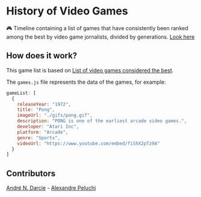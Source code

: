# History of Video Games
:video_game: Timeline containing a list of games that have consistently been ranked among the best by video game jornalists, divided by generations. [Look here](http://andredarcie.github.io/history-of-video-games)  

## How does it work?

This game list is based on [List of video games considered the best](https://en.wikipedia.org/wiki/List_of_video_games_considered_the_best).

The `games.js` file represents the data of the games, for example:
```javascript
gameList: [
  {
    releaseYear: "1972",
    title: "Pong",
    imageUrl: "./gifs/pong.gif",
    description: "PONG is one of the earliest arcade video games.",
    developer: "Atari Inc",
    platform: "Arcade",
    genre: "Sports",
    videoUrl: "https://www.youtube.com/embed/fiShX2pTz9A"
  }
]
```

## Contributors    
[André N. Darcie](https://github.com/AndreNDarcie) - [Alexandre Peluchi](https://github.com/alexandrepeluchi)

